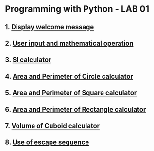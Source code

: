 # Programming with Python - LAB 01

## 1. [Display welcome message](/Fifth_Semester/Python/LAB1/Qn1.py)
## 2. [User input and mathematical operation](/Fifth_Semester/Python/LAB1/Qn2.UserInput.py)
## 3. [SI calculator](/Fifth_Semester/Python/LAB1/Qn3SICalculator.py)
## 4. [Area and Perimeter of Circle calculator](/Fifth_Semester/Python/LAB1/Qn4Radius.py)
## 5. [Area and Perimeter of Square calculator](/Fifth_Semester/Python/LAB1/Qn5SquareKoPerimeter.py)
## 6. [Area and Perimeter of Rectangle calculator](/Fifth_Semester/Python/LAB1/Qn6RectangleKoArea.py)
## 7. [Volume of Cuboid calculator](/Fifth_Semester/Python/LAB1/Qn7CuboidKoVolume.py)
## 8. [Use of escape sequence](/Fifth_Semester/Python/LAB1/Qn8EscapeSequence.py)









